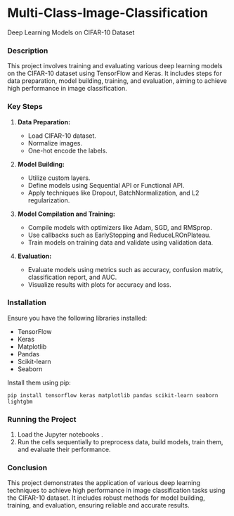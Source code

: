 # Multi-Class-Image-Classification
 Deep Learning Models on CIFAR-10 Dataset

### Description
This project involves training and evaluating various deep learning models on the CIFAR-10 dataset using TensorFlow and Keras. It includes steps for data preparation, model building, training, and evaluation, aiming to achieve high performance in image classification.

### Key Steps
1. **Data Preparation:**
   - Load CIFAR-10 dataset.
   - Normalize images.
   - One-hot encode the labels.

2. **Model Building:**
   - Utilize custom layers.
   - Define models using Sequential API or Functional API.
   - Apply techniques like Dropout, BatchNormalization, and L2 regularization.

3. **Model Compilation and Training:**
   - Compile models with optimizers like Adam, SGD, and RMSprop.
   - Use callbacks such as EarlyStopping and ReduceLROnPlateau.
   - Train models on training data and validate using validation data.

4. **Evaluation:**
   - Evaluate models using metrics such as accuracy, confusion matrix, classification report, and AUC.
   - Visualize results with plots for accuracy and loss.

### Installation
Ensure you have the following libraries installed:
- TensorFlow
- Keras
- Matplotlib
- Pandas
- Scikit-learn
- Seaborn


Install them using pip:
```
pip install tensorflow keras matplotlib pandas scikit-learn seaborn lightgbm
```

### Running the Project
1. Load the Jupyter notebooks .
2. Run the cells sequentially to preprocess data, build models, train them, and evaluate their performance.

### Conclusion
This project demonstrates the application of various deep learning techniques to achieve high performance in image classification tasks using the CIFAR-10 dataset. It includes robust methods for model building, training, and evaluation, ensuring reliable and accurate results.
